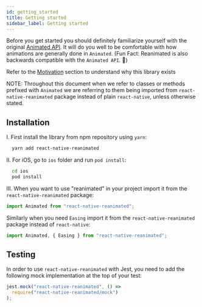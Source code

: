 ```yaml
---
id: getting_started
title: Getting started
sidebar_label: Getting started
---
```


Before you get started you should definitely familiarize yourself with the original [Animated API](https://facebook.github.io/react-native/docs/animated.html). It will do you well to be comfortable with how animations are generally done in `Animated`. (Fun Fact: Reanimated is also backwards compatible with the `Animated API`. 🙌)

Refer to the [Motivation](about.md#motivation) section to understand why this library exists

NOTE: Throughout this document when we refer to classes or methods prefixed with `Animated` we are referring to them being imported from `react-native-reanimated` package instead of plain `react-native`, unless otherwise stated.

## Installation

I. First install the library from npm repository using `yarn`:

```bash
  yarn add react-native-reanimated
```

II. For iOS, go to `ios` folder and run `pod install`:

```bash
  cd ios
  pod install
```

III. When you want to use "reanimated" in your project import it from the `react-native-reanimated` package:

```js
import Animated from "react-native-reanimated";
```

Similarly when you need `Easing` import it from the `react-native-reanimated` package instead of `react-native`:

```js
import Animated, { Easing } from "react-native-reanimated";
```

## Testing

In order to use `react-native-reanimated` with Jest, you need to add the following mock implementation at the top of your test:

```js
jest.mock("react-native-reanimated", () =>
  require("react-native-reanimated/mock")
);
```
